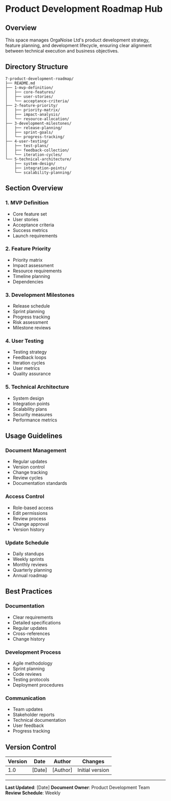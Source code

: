 # Product Development Roadmap Hub

## Overview

This space manages OrgaNoise Ltd's product development strategy, feature planning, and development lifecycle, ensuring clear alignment between technical execution and business objectives.

## Directory Structure

```
7-product-development-roadmap/
├── README.md
├── 1-mvp-definition/
│   ├── core-features/
│   ├── user-stories/
│   └── acceptance-criteria/
├── 2-feature-priority/
│   ├── priority-matrix/
│   ├── impact-analysis/
│   └── resource-allocation/
├── 3-development-milestones/
│   ├── release-planning/
│   ├── sprint-goals/
│   └── progress-tracking/
├── 4-user-testing/
│   ├── test-plans/
│   ├── feedback-collection/
│   └── iteration-cycles/
└── 5-technical-architecture/
    ├── system-design/
    ├── integration-points/
    └── scalability-planning/
```

## Section Overview

### 1. MVP Definition
- Core feature set
- User stories
- Acceptance criteria
- Success metrics
- Launch requirements

### 2. Feature Priority
- Priority matrix
- Impact assessment
- Resource requirements
- Timeline planning
- Dependencies

### 3. Development Milestones
- Release schedule
- Sprint planning
- Progress tracking
- Risk assessment
- Milestone reviews

### 4. User Testing
- Testing strategy
- Feedback loops
- Iteration cycles
- User metrics
- Quality assurance

### 5. Technical Architecture
- System design
- Integration points
- Scalability plans
- Security measures
- Performance metrics

## Usage Guidelines

### Document Management
- Regular updates
- Version control
- Change tracking
- Review cycles
- Documentation standards

### Access Control
- Role-based access
- Edit permissions
- Review process
- Change approval
- Version history

### Update Schedule
- Daily standups
- Weekly sprints
- Monthly reviews
- Quarterly planning
- Annual roadmap

## Best Practices

### Documentation
- Clear requirements
- Detailed specifications
- Regular updates
- Cross-references
- Change history

### Development Process
- Agile methodology
- Sprint planning
- Code reviews
- Testing protocols
- Deployment procedures

### Communication
- Team updates
- Stakeholder reports
- Technical documentation
- User feedback
- Progress tracking

## Version Control

| Version | Date | Author | Changes |
|---------|------|--------|----------|
| 1.0 | [Date] | [Author] | Initial version |

---

**Last Updated**: [Date]
**Document Owner**: Product Development Team
**Review Schedule**: Weekly 